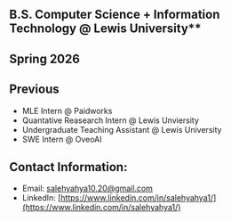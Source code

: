 B.S. Computer Science + Information Technology @ Lewis University**
---

**Spring 2026**
---

**Previous**
---
- MLE Intern @ Paidworks 
- Quantative Reasearch Intern @ Lewis Unviersity
- Undergraduate Teaching Assistant @ Lewis University 
- SWE Intern @ OveoAI


**Contact Information:** 
---
- Email: [salehyahya10.20@gmail.com](mailto:salehyahya10.20@gmail.com)  
- LinkedIn: [https://www.linkedin.com/in/salehyahya1/](https://www.linkedin.com/in/salehyahya1/)
